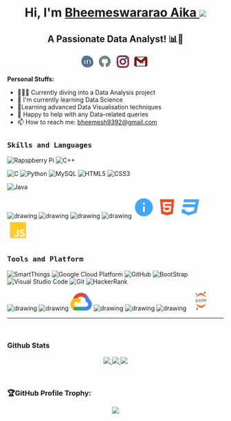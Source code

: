 <div align="center">
  <h1>Hi, I'm <a href="https://github.com/Bheemeshaika/">Bheemeswararao Aika </a><img src="https://github.com/himanshusharma89/himanshusharma89/blob/master/Hi.gif" width="25px"></h1></div>
<div align="center"><h2>A Passionate Data Analyst!  📊🚀</div>
</h2>
<p align='center'>
   <a href="https://www.linkedin.com/in/bheemeswararao-aika-057846239/"><img height="30" src="https://github.com/Bheemeshaika/Bheemeshaika/blob/main/linkedin%20(1).png?raw=true" alt="linkedin"></a>&nbsp;&nbsp;
<a href="https://github.com/Bheemeshaika"><img height="30" src="https://github.com/Bheemeshaika/Bheemeshaika/blob/main/github.png" alt="github"></a>&nbsp;&nbsp;
<a href="https://www.instagram.com/bheemeswar_aika_/"><img height="30" src="https://github.com/Bheemeshaika/Bheemeshaika/blob/main/instagram.png" alt="insta"></a>&nbsp;&nbsp;
<a href="https://mail.google.com/bheemesh9392@gmail.com"><img height="30" src="https://github.com/Bheemeshaika/Bheemeshaika/blob/main/gmail.png?raw=true" alt="tableau"></a>&nbsp;&nbsp;
 
**Personal Stuffs:**


- 👨🏽‍💻 Currently diving into a Data Analysis project
- 🌱 I'm currently learning Data Science
- 💼Learning advanced Data Visualisation techniques
- 💬 Happy to help with any Data-related queries
- 📫 How to reach me: bheemesh9392@gmail.com
<!--- 💼 Check out my [portfolio website](https://viz-graffito.netlify.app/); -->


##
<h3><b><samp>Skills and Languages</samp></b></h3>

![Rapspberry Pi](https://img.shields.io/badge/Raspberry_pi-C51A4A?style=flat-square&logo=raspberry-pi&logoColor=white)
![C++](https://img.shields.io/badge/C++-00599C?style=flat-square&logo=c%2B%2B&logoColor=white)

![C](https://img.shields.io/badge/C-27338e?style=flat-square&logo=c&logoColor=white)
![Python](https://img.shields.io/badge/Python-3776AB?style=flat-square&logo=Python&logoColor=white)
![MySQL](https://img.shields.io/badge/MySQL-4479A1?style=flat-square&logo=MySQL&logoColor=white)
![HTML5](https://img.shields.io/badge/HTML5-E34F26?style=flat-square&logo=HTML5&logoColor=white)
![CSS3](https://img.shields.io/badge/CSS3-1572B6?style=flat-square&logo=CSS3&logoColor=white)

![Java](https://img.shields.io/badge/Java-013243?style=flat-square&logo=Java&logoColor=white)

<span>
<img src="https://github.com/amandewatnitrr/amandewatnitrr/blob/main/imgs/c.svg" alt="drawing" width="50"/>

<img src="https://github.com/amandewatnitrr/amandewatnitrr/blob/main/imgs/raspberry-pi.svg" alt="drawing" width="50"/>

<img src="https://github.com/amandewatnitrr/amandewatnitrr/blob/main/imgs/python-5.svg" alt="drawing" width="50"/>
<img src="https://github.com/amandewatnitrr/amandewatnitrr/blob/main/imgs/mysql-6.svg" alt="drawing" width="50"/>
<img src="https://github.com/amandewatnitrr/amandewatnitrr/blob/main/imgs/readme.svg" alt="drawing" width="50"/>
<img src="https://github.com/amandewatnitrr/amandewatnitrr/blob/main/imgs/html.svg" alt="drawing" width="50"/>
<img src="https://github.com/amandewatnitrr/amandewatnitrr/blob/main/imgs/css.svg" alt="drawing" width="50"/>
<img src="https://github.com/amandewatnitrr/amandewatnitrr/blob/main/imgs/javascript.svg" alt="drawing" width="50"/>

  </span>
    
##
<h3><b><samp>Tools and Platform</samp></b></h3>

![SmartThings](https://img.shields.io/badge/SmartThings-777BB4?style=flat-square&logo=SmartThings&logoColor=white)
![Google Cloud Platform](https://img.shields.io/badge/Google_Cloud-4285F4?style=flat-square&logo=google-cloud&logoColor=white)
![GitHub](https://img.shields.io/badge/GitHub-181717?style=flat-square&logo=github)
![BootStrap](https://img.shields.io/badge/Bootstrap-7952B3?style=flat-square&logo=bootstrap&logoColor=white)
![Visual Studio Code](https://img.shields.io/badge/Visual_Studio_Code-007ACC?style=flat-square&logo=Visual-Studio-Code&logoColor=white)
![Git](https://img.shields.io/badge/Git-F05032?style=flat-square&logo=Git&logoColor=white)
![HackerRank](https://img.shields.io/badge/HackerRank-107C10?style=flat-square&logo=HackerRank&logoColor=black)

<span>
<img src="https://github.com/amandewatnitrr/amandewatnitrr/blob/main/imgs/bootstrap-5-1.svg" alt="drawing" width="50"/>
  
<img src="https://github.com/amandewatnitrr/amandewatnitrr/blob/main/imgs/git-icon.svg" alt="drawing" width="40"/>

<img src="https://github.com/amandewatnitrr/amandewatnitrr/blob/main/imgs/google-cloud-1.svg" alt="drawing" width="50"/>
<img src="https://github.com/amandewatnitrr/amandewatnitrr/blob/main/imgs/hackerrank.svg" alt="drawing" width="50"/>
<img src="https://github.com/amandewatnitrr/amandewatnitrr/blob/main/imgs/visual-studio-code.svg" alt="drawing" width="40"/>
<img src="https://github.com/amandewatnitrr/amandewatnitrr/blob/main/imgs/heroku-4.svg" alt="drawing" width="40"/>
<img src="https://github.com/Bheemeshaika/Bheemeshaika/blob/main/1_HL-vMLhAMnqtAWw6LyhZbQ.png?raw=true" height="45" width="60"/>
</span>
<hr> <br>

### Github Stats
  
<p align="center">
  <a href="https://github.com/Bheemeshaika"><span>
    <img height="48%" src="https://github-readme-stats.vercel.app/api?username=Bheemeshaika&count_private=true&show_icons=true&theme=tokyonight&&include_all_commits=true"/>
    <img width="48%" src="https://github-readme-streak-stats.herokuapp.com/?user=Bheemeshaika&theme=tokyonight" />
    <img height="48%" src="https://github-readme-stats-eight-theta.vercel.app/api/top-langs/?username=Bheemeshaika&hide=html,css,javascript,scss&layout=compact&langs_count=8&theme=tokyonight"/>
    </span></a>
</p>
<br>

### 🏆GitHub Profile Trophy:
<p align="center">
<a href="https://github.com/ryo-ma/github-profile-trophy">
  <img width=800 src="https://github-profile-trophy.vercel.app/?username=Bheemeshaika&column=8&theme=onedark&no-frame=true&no-bg=true"/>
</a>
</p>



















